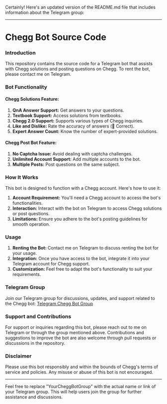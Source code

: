 Certainly! Here's an updated version of the README.md file that includes information about the Telegram group:

---

# Chegg Bot Source Code

### Introduction
This repository contains the source code for a Telegram bot that assists with Chegg solutions and posting questions on Chegg. To rent the bot, please contact me on Telegram.

### Bot Functionality
#### Chegg Solutions Feature:
1. **QnA Answer Support:** Get answers to your questions.
2. **Textbook Support:** Access solutions from textbooks.
3. **Chegg 2.0 Support:** Supports various types of Chegg inquiries.
4. **Like and Dislike:** Rate the accuracy of answers (💯 Correct).
5. **Expert Answer Count:** Know the number of expert-provided solutions.

#### Chegg Post Bot Feature:
1. **No Captcha Issue:** Avoid dealing with captcha challenges.
2. **Unlimited Account Support:** Add multiple accounts to the bot.
3. **Multiple Posts:** Post questions on the same subject.

### How It Works
This bot is designed to function with a Chegg account. Here's how to use it:
1. **Account Requirement:** You'll need a Chegg account to access the bot's functionalities.
2. **Interaction:** Interact with the bot on Telegram to access Chegg solutions or post questions.
3. **Limitations:** Ensure you adhere to the bot's posting guidelines for smooth operation.

### Usage
1. **Renting the Bot:** Contact me on Telegram to discuss renting the bot for your usage.
2. **Integration:** Once you have access to the bot, integrate it into your Telegram account for Chegg support.
3. **Customization:** Feel free to adapt the bot's functionality to suit your requirements.

### Telegram Group
Join our Telegram group for discussions, updates, and support related to the Chegg bot: [Telegram Chegg Bot Group](https://t.me/CheggbyTnTbot/53)

### Support and Contributions
For support or inquiries regarding this bot, please reach out to me on Telegram or through the group mentioned above. Contributions and suggestions to improve the bot are also welcome through pull requests or discussions in the repository.

### Disclaimer
Please use this bot responsibly and within the bounds of Chegg's terms of service and policies. Any misuse or abuse of this bot is not encouraged.

---

Feel free to replace "YourCheggBotGroup" with the actual name or link of your Telegram group. This will help users join the group for further assistance and discussions.

